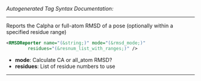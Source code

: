 _Autogenerated Tag Syntax Documentation:_

---
Reports the Calpha or full-atom RMSD of a pose (optionally within a specified residue range)

```xml
<RMSDReporter name="(&string;)" mode="(&rmsd_mode;)"
        residues="(&resnum_list_with_ranges;)" />
```

-   **mode**: Calculate CA or all_atom RMSD?
-   **residues**: List of residue numbers to use

---
